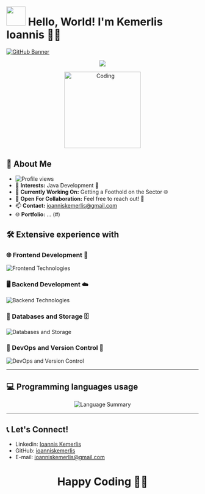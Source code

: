 # <img src="https://media.giphy.com/media/hvRJCLFzcasrR4ia7z/giphy.gif" width="50"> Hello, World! I'm Kemerlis Ioannis 👨‍💻

[![GitHub Banner](https://user-images.githubusercontent.com/58959408/232639433-cb0aea21-66f0-4508-a771-85e2089c5a87.gif)](https://github.com/ioanniskemerlis)

<p align="center">
  <img src="https://readme-typing-svg.herokuapp.com?font=Consolas&pause=1000&color=0100F7&center=true&width=435&lines=I+am+Software+Engineer;I+have+taken+a+keen+intrest+in+Java;">
</p>

<p align="center">
  <img src="https://github.com/Anmol-Baranwal/Cool-GIFs-For-GitHub/assets/74038190/0db32290-c193-4b32-95dc-413ce9e446a5" alt="Coding" width="200"/>
</p>



## 🌟 About Me
- ![Profile views](https://komarev.com/ghpvc/?username=ioanniskemerlis&color=blue)
- 👀 **Interests:** Java Development 🤖 
- 🌱 **Currently Working On:** Getting a Foothold on the Sector 🌐
- 💞️ **Open For Collaboration:** Feel free to reach out! 🤝
- 📫 **Contact:** [ioanniskemerlis@gmail.com](mailto:ioanniskemerlis@gmail.com)
- 🌐 **Portfolio:** ... (#)



## 🛠️ Extensive experience with

### 🌐 Frontend Development 🔖
![Frontend Technologies](https://skillicons.dev/icons?i=css,html,js,ts,angular,bootstrap,express)

### 🖥️ Backend Development ☁️
![Backend Technologies](https://skillicons.dev/icons?i=java,py,hibernate,cs,nodejs)

### 💾 Databases and Storage 🗄️
![Databases and Storage](https://skillicons.dev/icons?i=mysql,mongodb,)

### 🔧 DevOps and Version Control 🌿
![DevOps and Version Control](https://skillicons.dev/icons?i=docker,git,bash,gradle,maven,spring)

---

## :computer: Programming languages usage

<div align="center">
    <img src="http://github-profile-summary-cards.vercel.app/api/cards/repos-per-language?username=ioanniskemerlis&theme=dracula" alt="Language Summary" />
</div>

---

## 📞 Let's Connect!

- Linkedin: [Ioannis Kemerlis](www.linkedin.com/in/ioannis-kemerlis-a21173315)
- GitHub: [ioanniskemerlis](https://github.com/ioanniskemerlis)
- E-mail: [ioanniskemerlis@gmail.com](mailto:ioanniskemerlis@gmail.com)


<h1 align="center">Happy Coding 👨‍💻</h1>
